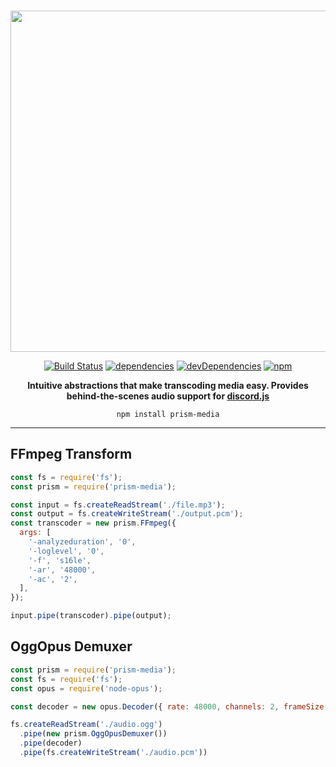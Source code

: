
<div align="center">
  <br />
  <p>
    <img src="https://i.imgur.com/ubpDp4r.png" width="546" />
  </p>

[![Build Status](https://travis-ci.org/hydrabolt/prism-media.svg?branch=master)](https://travis-ci.org/hydrabolt/prism-media)
[![dependencies](https://david-dm.org/hydrabolt/prism-media/status.svg)](https://david-dm.org/hydrabolt/prism-media)
[![devDependencies](https://david-dm.org/hydrabolt/prism-media/dev-status.svg)](https://david-dm.org/hydrabolt/prism-media?type=dev)
[![npm](https://img.shields.io/npm/dt/prism-media.svg)]()

<p><b>Intuitive abstractions that make transcoding media easy. Provides behind-the-scenes audio support for <a href="discord.js">discord.js</a></b></p>

`npm install prism-media`

</div>

------

## FFmpeg Transform
```js
const fs = require('fs');
const prism = require('prism-media');

const input = fs.createReadStream('./file.mp3');
const output = fs.createWriteStream('./output.pcm');
const transcoder = new prism.FFmpeg({
  args: [
    '-analyzeduration', '0',
    '-loglevel', '0',
    '-f', 's16le',
    '-ar', '48000',
    '-ac', '2',
  ],
});

input.pipe(transcoder).pipe(output);
```

## OggOpus Demuxer
```js
const prism = require('prism-media');
const fs = require('fs');
const opus = require('node-opus');

const decoder = new opus.Decoder({ rate: 48000, channels: 2, frameSize: 1920 });

fs.createReadStream('./audio.ogg')
  .pipe(new prism.OggOpusDemuxer())
  .pipe(decoder)
  .pipe(fs.createWriteStream('./audio.pcm'))
```
